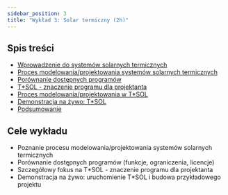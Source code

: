 ```yaml
---
sidebar_position: 3
title: "Wykład 3: Solar termiczny (2h)"
---
```


## Spis treści

- [Wprowadzenie do systemów solarnych termicznych](./01-wprowadzenie-do-solar-termiczny.mdx)
- [Proces modelowania/projektowania systemów solarnych termicznych](./02-proces-modelowania.mdx)
- [Porównanie dostępnych programów](./03-porownanie-programow.mdx)
- [T*SOL - znaczenie programu dla projektanta](./04-tsol-znaczenie.md)
- [Proces modelowania/projektowania w T*SOL](./05-proces-tsol.mdx)
- [Demonstracja na żywo: T*SOL](./06-demonstracja-tsol.mdx)
- [Podsumowanie](./07-podsumowanie.md)

## Cele wykładu

- Poznanie procesu modelowania/projektowania systemów solarnych termicznych
- Porównanie dostępnych programów (funkcje, ograniczenia, licencje)
- Szczegółowy fokus na T*SOL - znaczenie programu dla projektanta
- Demonstracja na żywo: uruchomienie T*SOL i budowa przykładowego projektu
